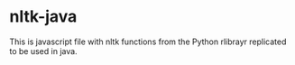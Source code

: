 # nltk-java

This is javascript file with nltk functions from the Python rlibrayr replicated to be used in java.
